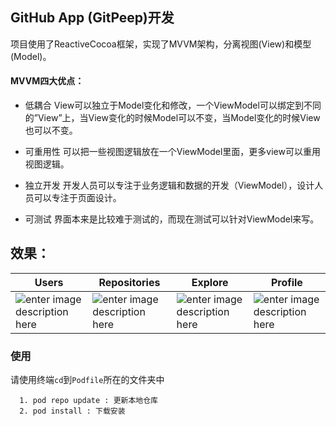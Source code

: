 ## GitHub App (GitPeep)开发

项目使用了ReactiveCocoa框架，实现了MVVM架构，分离视图(View)和模型(Model)。

#### MVVM四大优点：
- 低耦合
View可以独立于Model变化和修改，一个ViewModel可以绑定到不同的”View”上，当View变化的时候Model可以不变，当Model变化的时候View也可以不变。

- 可重用性
可以把一些视图逻辑放在一个ViewModel里面，更多view可以重用视图逻辑。

- 独立开发
开发人员可以专注于业务逻辑和数据的开发（ViewModel），设计人员可以专注于页面设计。

- 可测试
界面本来是比较难于测试的，而现在测试可以针对ViewModel来写。

## 效果：
Users | Repositories | Explore | Profile
----- | ------------ | ------- | -------
![enter image description here](https://github.com/tyih/GitPeep/blob/master/Images/IMG_1269.PNG)| ![enter image description here](https://github.com/tyih/GitPeep/blob/master/Images/IMG_1270.PNG)| ![enter image description here](https://github.com/tyih/GitPeep/blob/master/Images/IMG_1271.PNG)| ![enter image description here](https://github.com/tyih/GitPeep/blob/master/Images/IMG_1272.PNG)

### 使用
请使用终端`cd`到`Podfile`所在的文件夹中

```
  1. pod repo update : 更新本地仓库 
  2. pod install : 下载安装
```
